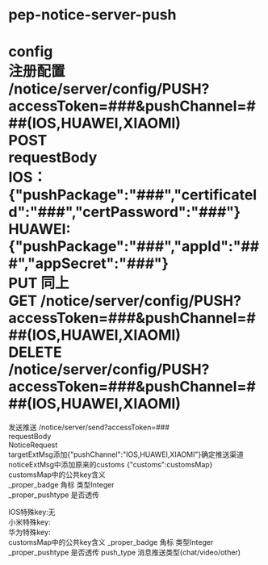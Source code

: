 pep-notice-server-push
======================

config  
注册配置  
/notice/server/config/PUSH?accessToken=###&pushChannel=###(IOS,HUAWEI,XIAOMI)    
POST  
requestBody  
IOS： {"pushPackage":"###","certificateId":"###","certPassword":"*###*"}  
HUAWEI: {"pushPackage":"###","appId":"###","appSecret":"*###*"}  
PUT  同上  
GET  /notice/server/config/PUSH?accessToken=###&pushChannel=###(IOS,HUAWEI,XIAOMI)  
DELETE  /notice/server/config/PUSH?accessToken=###&pushChannel=###(IOS,HUAWEI,XIAOMI)  
==================================================================================================  

发送推送
/notice/server/send?accessToken=###  
requestBody  
NoticeRequest  
targetExtMsg添加{"pushChannel":"IOS,HUAWEI,XIAOMI"}确定推送渠道  
noticeExtMsg中添加原来的customs {"customs":customsMap}  
customsMap中的公共key含义  
_proper_badge 角标 类型Integer  
_proper_pushtype 是否透传  

IOS特殊key:无      
小米特殊key:      
华为特殊key:  
customsMap中的公共key含义
_proper_badge 角标 类型Integer  
_proper_pushtype 是否透传 
push_type 消息推送类型(chat/video/other)  
